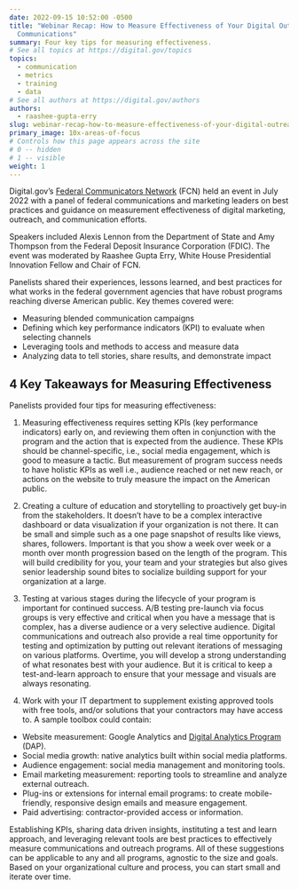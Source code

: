 ```yaml
---
date: 2022-09-15 10:52:00 -0500
title: "Webinar Recap: How to Measure Effectiveness of Your Digital Outreach and
  Communications"
summary: Four key tips for measuring effectiveness.
# See all topics at https://digital.gov/topics
topics:
  - communication
  - metrics
  - training
  - data
# See all authors at https://digital.gov/authors
authors:
  - raashee-gupta-erry
slug: webinar-recap-how-to-measure-effectiveness-of-your-digital-outreach-and-communications
primary_image: 10x-areas-of-focus
# Controls how this page appears across the site
# 0 -- hidden
# 1 -- visible
weight: 1
---
```

Digital.gov’s [Federal Communicators Network](https://digital.gov/communities/federal-communicators-network/) (FCN) held an event in July 2022 with a panel of federal communications and marketing leaders on best practices and guidance on measurement effectiveness of digital marketing, outreach, and communication efforts.

Speakers included Alexis Lennon from the Department of State and Amy Thompson from the Federal Deposit Insurance Corporation (FDIC). The event was moderated by Raashee Gupta Erry, White House Presidential Innovation Fellow and Chair of FCN.   

Panelists shared their experiences, lessons learned, and best practices for what works in the federal government agencies that have robust programs reaching diverse American public. Key themes covered were:

* Measuring blended communication campaigns
* Defining which key performance indicators (KPI) to evaluate when selecting channels
* Leveraging tools and methods to access and measure data
* Analyzing data to tell stories, share results, and demonstrate impact

## 4 Key Takeaways for Measuring Effectiveness

Panelists provided four tips for measuring effectiveness:

1. Measuring effectiveness requires setting KPIs (key performance indicators) early on, and reviewing them often in conjunction with the program and the action that is expected from the audience. These KPIs should be channel-specific, i.e., social media engagement, which is good to measure a tactic. But measurement of program success needs to have holistic KPIs as well i.e., audience reached or net new reach, or actions on the website to truly measure the impact on the American public.

2. Creating a culture of education and storytelling to proactively get buy-in from the stakeholders. It doesn’t have to be a complex interactive dashboard or data visualization if your organization is not there. It can be small and simple such as a one page snapshot of results like views, shares, followers. Important is that you show a week over week or a month over month progression based on the length of the program. This will build credibility for you, your team and your strategies but also gives senior leadership sound bites to socialize building support for your organization at a large.

3. Testing at various stages during the lifecycle of your program is important for continued success. A/B testing pre-launch via focus groups is very effective and critical when you have a message that is complex, has a diverse audience or a very selective audience. Digital communications and outreach also provide a real time opportunity for testing and optimization by putting out relevant iterations of messaging on various platforms. Overtime, you will develop a strong understanding of what resonates best with your audience. But it is critical to keep a test-and-learn approach to ensure that your message and visuals are always resonating.

4. Work with your IT department to supplement existing approved tools with free tools, and/or solutions that your contractors may have access to. A sample toolbox could contain:

* Website measurement: Google Analytics and [Digital Analytics Program](https://digital.gov/guides/dap/) (DAP).
* Social media growth: native analytics built within social media platforms.
* Audience engagement: social media management and monitoring tools.
* Email marketing measurement: reporting tools to streamline and analyze external outreach.
* Plug-ins or extensions for internal email programs: to create mobile-friendly, responsive design emails and measure engagement.
* Paid advertising: contractor-provided access or information.

Establishing KPIs, sharing data driven insights, instituting a test and learn approach, and leveraging relevant tools are best practices to effectively measure communications and outreach programs. All of these suggestions can be applicable to any and all programs, agnostic to the size and goals. Based on your organizational culture and process, you can start small and iterate over time.
